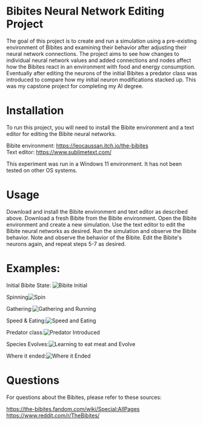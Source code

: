 # Bibites Neural Network Editing Project

The goal of this project is to create and run a simulation using a pre-existing environment of Bibites and examining their behavior after adjusting their neural network connections. The project aims to see how changes to individual neural network values and added connections and nodes affect how the Bibites react in an environment with food and energy consumption. Eventually after editing the neurons of the initial Bibites a predator class was introduced to compare how my initial neuron modifications stacked up. This was my capstone project for completing my AI degree.

# Installation
To run this project, you will need to install the Bibite environment and a text editor for editing the Bibite neural networks.

Bibite environment: https://leocaussan.itch.io/the-bibites  
Text editor: https://www.sublimetext.com/  

This experiment was run in a Windows 11 environment. It has not been tested on other OS systems.

# Usage

Download and install the Bibite environment and text editor as described above.
Download a fresh Bibite from the Bibite environment.
Open the Bibite environment and create a new simulation.
Use the text editor to edit the Bibite neural networks as desired.
Run the simulation and observe the Bibite behavior.
Note and observe the behavior of the Bibite.
Edit the Bibite's neurons again, and repeat steps 5-7 as desired.

# Examples:

Initial Bibite State: ![Bibite Initial](https://user-images.githubusercontent.com/90361669/206875775-8e73e0c5-f84d-4e53-8bf8-0137aa917e9c.gif)

Spinning![Spin](https://user-images.githubusercontent.com/90361669/206875780-8e753c9e-ff99-4a58-b080-3b4a570b9b4b.gif)

Gathering:![Gathering and Running](https://user-images.githubusercontent.com/90361669/206875798-c45d52da-39bb-4455-9352-1cbce806bb84.gif)

Speed & Eating:![Speed and Eating](https://user-images.githubusercontent.com/90361669/206875811-e9c83416-5d1f-4996-b0fb-b5148ca0154d.gif)

Predator class:![Predator Introduced](https://user-images.githubusercontent.com/90361669/206876026-83144c4a-3221-4a92-baa6-ea071c7367c9.gif)

Species Evolves:![Learning to eat meat and Evolve](https://user-images.githubusercontent.com/90361669/206875829-14e6c3ec-8e0a-4c4c-851d-3407cb55998c.gif)

Where it ended:![Where it Ended](https://user-images.githubusercontent.com/90361669/206875832-3cae30a8-9a7a-4025-86df-f9111c1ae480.gif)

# Questions
For questions about the Bibites, please refer to these sources:

https://the-bibites.fandom.com/wiki/Special:AllPages  
https://www.reddit.com/r/TheBibites/
